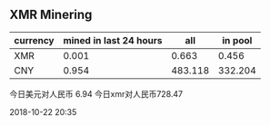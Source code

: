 ## XMR Minering

|currency|mined in last 24 hours|all|in pool|
|---|---|---|---|
|XMR|0.001|0.663|0.456|
|CNY|0.954|483.118|332.204|

今日美元对人民币 6.94	今日xmr对人民币728.47


2018-10-22 20:35